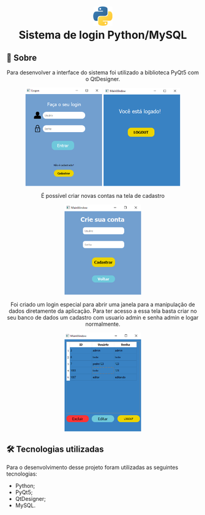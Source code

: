 <h1 align="center">
<img src="https://github.com/ipedromotta/Python/blob/main/logo.png" width="50"><br>Sistema de login Python/MySQL
</h1>

## :page_facing_up: Sobre #

<p align="center"> 
Para desenvolver a interface do sistema foi utilizado a biblioteca PyQt5 com o QtDesigner.
</p>
<p align="center">
 <img src="https://github.com/ipedromotta/Login-Python-MySQL/blob/main/img/tela-login.png" width="200">
 <img src="https://github.com/ipedromotta/Login-Python-MySQL/blob/main/img/logado.png" width="200">
</p>
<p align="center">
  É possível criar novas contas na tela de cadastro
</p>
<p align="center">
  <img src="https://github.com/ipedromotta/Login-Python-MySQL/blob/main/img/cadastro.png" width="200">
</p>
<p align="center"> 
Foi criado um login especial para abrir uma janela para a manipulação de dados diretamente da aplicação. Para ter acesso a essa
tela basta criar no seu banco de dados um cadastro com usuario admin e senha admin e logar normalmente.
</p>
<p align="center">
  <img src="https://github.com/ipedromotta/Login-Python-MySQL/blob/main/img/admin.png" width="200">
</p>


## 🛠️ Tecnologias utilizadas #

Para o desenvolvimento desse projeto foram utilizadas as seguintes tecnologias:

* Python;
* PyQt5;
* QtDesigner;
* MySQL.
